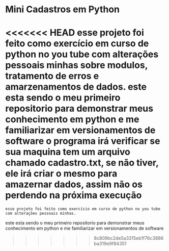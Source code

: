 # Mini Cadastros em Python
<<<<<<< HEAD
    esse projeto foi feito como exercício em curso de python no you tube com alterações pessoais minhas sobre modulos, tratamento de erros e amarzenamentos de dados.
este esta sendo o meu primeiro repositorio para demonstrar meus conhecimento em python e me familiarizar em versionamentos de software
o programa irá verificar se sua maquina tem um arquivo chamado cadastro.txt, se não tiver, ele irá criar o mesmo para amazernar dados, assim não os perdendo na próxima execução
=======
    esse projeto foi feito como exercício em curso de python no you tube com alterações pessoais minhas.
este esta sendo o meu primeiro repositorio para demonstrar meus conhecimento em python e me familiarizar em versionamentos de software
>>>>>>> 8c809bc2de5a3315eb1f76c3886ba319e9f84351
